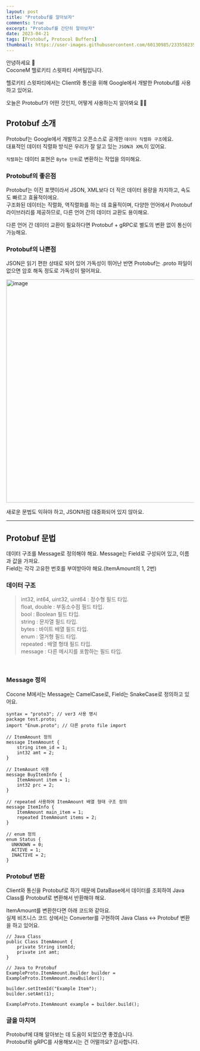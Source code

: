 ```yaml
---
layout: post
title: "Protobuf를 알아보자"
comments: true
excerpt: "Protobuf를 간단히 알아보자"
date: 2023-04-21
tags: [Protobuf, Protocol Buffers]
thumbnail: https://user-images.githubusercontent.com/60130985/233550235-2793e8ad-746b-47a4-bc7f-4e3c09969020.png
---
```


안녕하세요 🙋 </br>
CoconeM 헬로키티 스윗파티 서버팀입니다.

헬로키티 스윗파티에서는 Client와 통신을 위해 Google에서 개발한 Protobuf를 사용하고 있어요.

오늘은 Protobuf가 어떤 것인지, 어떻게 사용하는지 알아봐요 🧏‍♀️

## Protobuf 소개

Protobuf는 Google에서 개발하고 오픈소스로 공개한 `데이터 직렬화 구조`에요. </br>
대표적인 데이터 직렬화 방식은 우리가 잘 알고 있는 `JSON과 XML`이 있어요.

`직렬화`는 데이터 표현은 `Byte 단위`로 변환하는 작업을 의미해요.

### Protobuf의 좋은점

Protobuf는 이진 포맷이라서 JSON, XML보다 더 작은 데이터 용량을 차지하고, 속도도 빠르고 효율적이에요.</br>
구조화된 데이터는 직렬화, 역직렬화를 하는 데 효율적이며, 다양한 언어에서 Protobuf 라이브러리를 제공하므로, 다른 언어 간의 데이터 교환도 용이해요.</br>

다른 언어 간 데이터 교환이 필요하다면 Protobuf + gRPC로 별도의 변환 없이 통신이 가능해요.

### Protobuf의 나쁜점

JSON은 읽기 편한 상태로 되어 있어 가독성이 뛰어난 반면 Protobuf는 .proto 파일이 없으면 암호 해독 정도로 가독성이 떨어져요.

<img width="600" alt="image" src="https://user-images.githubusercontent.com/60130985/233552393-39dea6a9-e8ab-47a7-a079-b9e7fb5ae871.png">

새로운 문법도 익혀야 하고, JSON처럼 대중화되어 있지 않아요.

---

## Protobuf 문법

데이터 구조를 Message로 정의해야 해요. Message는 Field로 구성되어 있고, 이름과 값을 가져요.</br>
Field는 각각 고유한 번호를 부여받아야 해요.(ItemAmount의 1, 2번)
</br>

### 데이터 구조

> int32, int64, uint32, uint64 : 정수형 필드 타입. </br>
> float, double : 부동소수점 필드 타입. </br>
> bool : Boolean 필드 타입. </br>
> string : 문자열 필드 타입. </br>
> bytes : 바이트 배열 필드 타입. </br>
> enum : 열거형 필드 타입. </br>
> repeated : 배열 형태 필드 타입. </br>
> message : 다른 메시지를 포함하는 필드 타입.

</br>

### Message 정의

Cocone M에서는 Message는 CamelCase로, Field는 SnakeCase로 정의하고 있어요. </br>

```
syntax = "proto3"; // ver3 사용 명시
package test.proto;
import "Enum.proto"; // 다른 proto file import

// ItemAmount 정의
message ItemAmount {
    string item_id = 1;
    int32 amt = 2;
}

// ItemAount 사용
message BuyItemInfo {
    ItemAmount item = 1;
    int32 prc = 2;
}

// repeated 사용하여 ItemAmount 배열 형태 구조 정의
message ItemInfo {
    ItemAmount main_item = 1;
    repeated ItemAmount items = 2;
}

// enum 정의
enum Status {
  UNKNOWN = 0;
  ACTIVE = 1;
  INACTIVE = 2;
}
```

### Protobuf 변환

Client와 통신을 Protobuf로 하기 때문에 DataBase에서 데이터를 조회하여 Java Class를 Protobuf로 변환해서 반환해야 해요.</br>

ItemAmount를 변환한다면 아래 코드와 같아요.</br>
실제 비즈니스 코드 상에서는 Converter를 구현하여 Java Class <-> Protobuf 변환을 하고 있어요.

```
// Java Class
public Class ItemAmount {
    private String itemId;
    private int amt;
}

// Java to Protobuf
ExampleProto.ItemAmount.Builder builder = ExampleProto.ItemAmount.newBuilder();

builder.setItemId("Example Item");
builder.setAmt(1);

ExampleProto.ItemAmount example = builder.build();
```

### 글을 마치며

Protobuf에 대해 알아보는 데 도움이 되었으면 좋겠습니다.</br>
Protobuf와 gRPC를 사용해보시는 건 어떨까요?
감사합니다.

